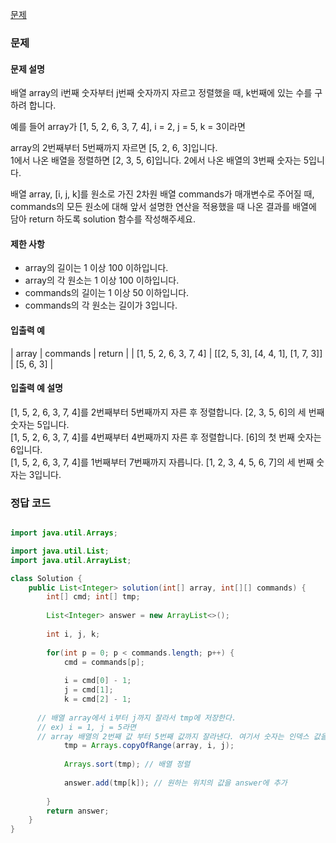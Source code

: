 [문제](https://programmers.co.kr/learn/courses/30/lessons/42748?language=java)

### 문제

#### 문제 설명 

배열 array의 i번째 숫자부터 j번째 숫자까지 자르고 정렬했을 때, k번째에 있는 수를 구하려 합니다.

예를 들어 array가 [1, 5, 2, 6, 3, 7, 4], i = 2, j = 5, k = 3이라면

array의 2번째부터 5번째까지 자르면 [5, 2, 6, 3]입니다.  
1에서 나온 배열을 정렬하면 [2, 3, 5, 6]입니다. 2에서 나온 배열의 3번째 숫자는 5입니다.

배열 array, [i, j, k]를 원소로 가진 2차원 배열 commands가 매개변수로 주어질 때,  
commands의 모든 원소에 대해 앞서 설명한 연산을 적용했을 때 나온 결과를 배열에 담아 return 하도록 solution 함수를 작성해주세요.

#### 제한 사항 

- array의 길이는 1 이상 100 이하입니다.
- array의 각 원소는 1 이상 100 이하입니다.
- commands의 길이는 1 이상 50 이하입니다.
- commands의 각 원소는 길이가 3입니다.

#### 입출력 예

| array | commands | return |
| [1, 5, 2, 6, 3, 7, 4] | [[2, 5, 3], [4, 4, 1], [1, 7, 3]] | [5, 6, 3] |

#### 입출력 예 설명 

[1, 5, 2, 6, 3, 7, 4]를 2번째부터 5번째까지 자른 후 정렬합니다. [2, 3, 5, 6]의 세 번째 숫자는 5입니다.  
[1, 5, 2, 6, 3, 7, 4]를 4번째부터 4번째까지 자른 후 정렬합니다. [6]의 첫 번째 숫자는 6입니다.  
[1, 5, 2, 6, 3, 7, 4]를 1번째부터 7번째까지 자릅니다. [1, 2, 3, 4, 5, 6, 7]의 세 번째 숫자는 3입니다.


### 정답 코드 

``` java

import java.util.Arrays;

import java.util.List;
import java.util.ArrayList;

class Solution {
    public List<Integer> solution(int[] array, int[][] commands) {
        int[] cmd; int[] tmp;
		
		List<Integer> answer = new ArrayList<>();
		
		int i, j, k;
				
		for(int p = 0; p < commands.length; p++) {
			cmd = commands[p];
			
			i = cmd[0] - 1;
			j = cmd[1];
			k = cmd[2] - 1;
						
      // 배열 array에서 i부터 j까지 잘라서 tmp에 저장한다.
      // ex) i = 1, j = 5라면
      // array 배열의 2번째 값 부터 5번째 값까지 잘라낸다. 여기서 숫자는 인덱스 값을 의미한다.
			tmp = Arrays.copyOfRange(array, i, j);
			
			Arrays.sort(tmp); // 배열 정렬
			
			answer.add(tmp[k]); // 원하는 위치의 값을 answer에 추가
			
		}   
        return answer;
    }
}
```
























